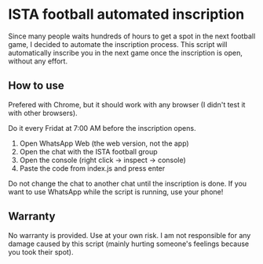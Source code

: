 # ISTA football automated inscription

Since many people waits hundreds of hours to get a spot in the next football game, I decided to automate the inscription process. This script will automatically inscribe you in the next game once the inscription is open, without any effort.

## How to use

Prefered with Chrome, but it should work with any browser (I didn't test it with other browsers).

Do it every Fridat at 7:00 AM before the inscription opens.

1. Open WhatsApp Web (the web version, not the app)
2. Open the chat with the ISTA football group
3. Open the console (right click -> inspect -> console)
4. Paste the code from index.js and press enter

Do not change the chat to another chat until the inscription is done. If you want to use WhatsApp while the script is running, use your phone!

## Warranty

No warranty is provided. Use at your own risk. I am not responsible for any damage caused by this script (mainly hurting someone's feelings because you took their spot).
